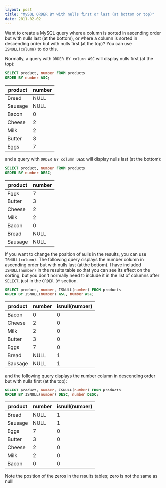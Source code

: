 ```yaml
---
layout: post
title: "MySQL ORDER BY with nulls first or last (at bottom or top)"
date: 2011-02-02
---
```


Want to create a MySQL query where a column is sorted in ascending order but with nulls last (at the bottom), or where a column is sorted in descending order but with nulls first (at the top)? You can use `ISNULL(column)` to do this.

Normally, a query with `ORDER BY column ASC` will display nulls first (at the top):

``` sql
SELECT product, number FROM products
ORDER BY number ASC;
```

| product | number |
| ------- | ------ |
| Bread   | NULL   |
| Sausage | NULL   |
| Bacon   | 0      |
| Cheese  | 2      |
| Milk    | 2      |
| Butter  | 3      |
| Eggs    | 7      |

and a query with `ORDER BY column DESC` will display nulls last (at the bottom):

``` sql
SELECT product, number FROM products
ORDER BY number DESC;
```

| product | number |
| ------- | ------ |
| Eggs    | 7      |
| Butter  | 3      |
| Cheese  | 2      |
| Milk    | 2      |
| Bacon   | 0      |
| Bread   | NULL   |
| Sausage | NULL   |

If you want to change the position of nulls in the results, you can use `ISNULL(column)`. The following query displays the number column in ascending order but with nulls last (at the bottom). I have included `ISNULL(number)` in the results table so that you can see its effect on the sorting, but you don't normally need to include it in the list of columns after `SELECT`, just in the `ORDER BY` section.

``` sql
SELECT product, number, ISNULL(number) FROM products
ORDER BY ISNULL(number) ASC, number ASC;
```

| product | number | isnull(number) |
| ------- | ------ | -------------- |
| Bacon   | 0      | 0              |
| Cheese  | 2      | 0              |
| Milk    | 2      | 0              |
| Butter  | 3      | 0              |
| Eggs    | 7      | 0              |
| Bread   | NULL   | 1              |
| Sausage | NULL   | 1              |

and the following query displays the number column in descending order but with nulls first (at the top):

``` sql
SELECT product, number, ISNULL(number) FROM products
ORDER BY ISNULL(number) DESC, number DESC;
```

| product | number | isnull(number) |
| ------- | ------ | -------------- |
| Bread   | NULL   | 1              |
| Sausage | NULL   | 1              |
| Eggs    | 7      | 0              |
| Butter  | 3      | 0              |
| Cheese  | 2      | 0              |
| Milk    | 2      | 0              |
| Bacon   | 0      | 0              |

Note the position of the zeros in the results tables; zero is not the same as null!
